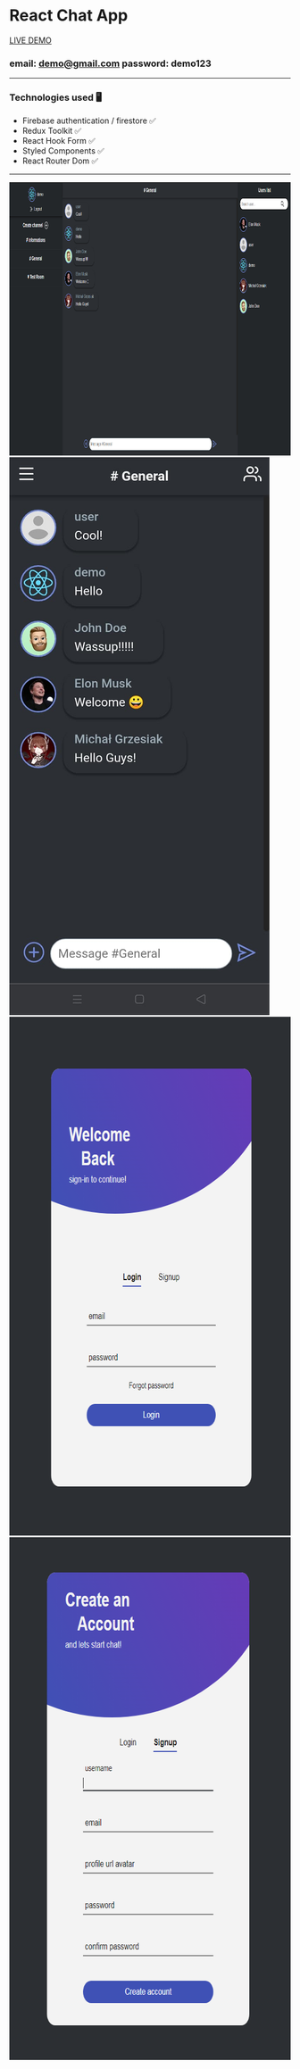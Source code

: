 # React Chat App

[LIVE DEMO](https://www.chat-2405e.com)
### email: demo@gmail.com password: demo123

***

### Technologies used 🖥️
<ul>
  <li>Firebase authentication / firestore ✅</li>
  <li>Redux Toolkit ✅</li>
  <li>React Hook Form ✅</li>
  <li>Styled Components ✅</li>
  <li>React Router Dom ✅</li>
</ul>

***

<img src="src/assets/app/chat-app-1.png" width="1000" height="490">
<img src="src/assets/app/chat-app-mobile.png" width="466" height="1000">
<img src="src/assets/app/chat-app-form1.png" width="702" height="930">
<img src="src/assets/app/chat-app-form2.png" width="695" height="937">
